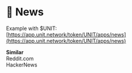 # 📰 News

Example with $UNIT: \
[https://app.unit.network/token/UNIT/apps/news](https://app.unit.network/token/UNIT/apps/news)



**Similar**\
Reddit.com\
HackerNews
